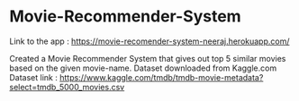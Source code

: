 # Movie-Recommender-System

Link to the app : https://movie-recomender-system-neeraj.herokuapp.com/

Created a Movie Recommender System that gives out top 5 similar movies based on the given movie-name.
Dataset downloaded from Kaggle.com
Dataset link : https://www.kaggle.com/tmdb/tmdb-movie-metadata?select=tmdb_5000_movies.csv
